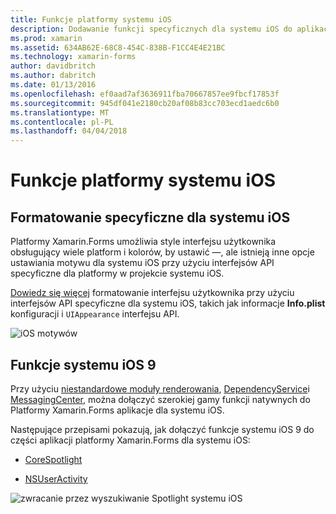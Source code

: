 ```yaml
---
title: Funkcje platformy systemu iOS
description: Dodawanie funkcji specyficznych dla systemu iOS do aplikacji platformy Xamarin.Forms
ms.prod: xamarin
ms.assetid: 634AB62E-68C8-454C-838B-F1CC4E4E21BC
ms.technology: xamarin-forms
author: davidbritch
ms.author: dabritch
ms.date: 01/13/2016
ms.openlocfilehash: ef0aad7af3636911fba70667857ee9fbcf17853f
ms.sourcegitcommit: 945df041e2180cb20af08b83cc703ecd1aedc6b0
ms.translationtype: MT
ms.contentlocale: pl-PL
ms.lasthandoff: 04/04/2018
---
```

# <a name="ios-platform-features"></a>Funkcje platformy systemu iOS

## <a name="ios-specific-formatting"></a>Formatowanie specyficzne dla systemu iOS

Platformy Xamarin.Forms umożliwia style interfejsu użytkownika obsługujący wiele platform i kolorów, by ustawić —, ale istnieją inne opcje ustawiania motywu dla systemu iOS przy użyciu interfejsów API specyficzne dla platformy w projekcie systemu iOS.

[Dowiedz się więcej](theme.md) formatowanie interfejsu użytkownika przy użyciu interfejsów API specyficzne dla systemu iOS, takich jak informacje **Info.plist** konfiguracji i `UIAppearance` interfejsu API.

![](images/status-white-sml.png "iOS motywów")

## <a name="ios-9-features"></a>Funkcje systemu iOS 9

Przy użyciu [niestandardowe moduły renderowania](~/xamarin-forms/app-fundamentals/custom-renderer/index.md), [DependencyService](~/xamarin-forms/app-fundamentals/dependency-service/index.md)i [MessagingCenter](~/xamarin-forms/app-fundamentals/messaging-center.md), można dołączyć szerokiej gamy funkcji natywnych do Platformy Xamarin.Forms aplikacje dla systemu iOS.

Następujące przepisami pokazują, jak dołączyć funkcje systemu iOS 9 do części aplikacji platformy Xamarin.Forms dla systemu iOS:

* [CoreSpotlight](https://developer.xamarin.com/recipes/cross-platform/xamarin-forms/ios/core-spotlight-search/)

* [NSUserActivity](https://developer.xamarin.com/recipes/cross-platform/xamarin-forms/ios/nsuseractivity-search/)

![](images/corespotlight.png "zwracanie przez wyszukiwanie Spotlight systemu iOS")


